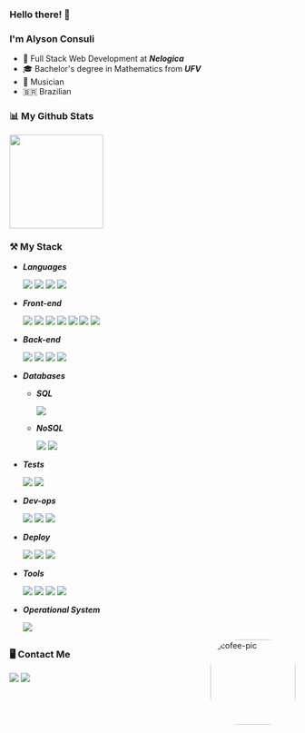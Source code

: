 ### Hello there! 👋 

### I'm Alyson Consuli

- 🚀 Full Stack Web Development at <i><b>Nelogica</b></i>
- 🎓 Bachelor's degree in Mathematics from <i><b>UFV</b></i>
- 🎸 Musician
- 🇧🇷 Brazilian

### 📊 My Github Stats
<div align="left
  <a href="https://github.com/AlysonConsuli">
  <img height="165em" src="https://github-readme-stats.vercel.app/api?username=AlysonConsuli&show_icons=true&theme=radical"/>
 <!-- <img height="165em" src="https://github-readme-stats.vercel.app/api/top-langs/?username=AlysonConsuli&layout=compact&langs_count=7&theme=radical"/> -->
 <!-- <img height="165em" src="https://github-readme-stats.vercel.app/api/wakatime?username=Alyson&theme=radical&show_icons=true&layout=default&langs_count=4"/> -->
</div>
  
### ⚒️ My Stack

-   _**Languages**_<br>
    <p>
    <img src="https://img.shields.io/static/v1?message=csharp&logo=csharp&labelColor=2F0077&color=2F0077&logoColor=white&label=%20&style=for-the-badge">
    <img src="https://img.shields.io/static/v1?message=JavaScript&logo=JavaScript&labelColor=323330&color=323330&logoColor=F7DF1E&label=%20&style=for-the-badge">
    <img src="https://img.shields.io/static/v1?message=TypeScript&logo=TypeScript&labelColor=3178C6&color=3178C6&logoColor=white&label=%20&style=for-the-badge">
    <img src="https://img.shields.io/static/v1?message=Python&logo=Python&labelColor=FFD43B&color=FFD43B&logoColor=blue&label=%20&style=for-the-badge"><br>

-   _**Front-end**_<br>
    <p>
    <img src="https://img.shields.io/static/v1?message=angular&logo=angular&labelColor=D60130&color=D60130&logoColor=white&label=%20&style=for-the-badge">
    <img src="https://img.shields.io/static/v1?message=ReactJs&logo=react&labelColor=61DAFB&color=61DAFB&logoColor=black&label=%20&style=for-the-badge">
    <img src="https://img.shields.io/static/v1?message=styled-components&logo=styled-components&labelColor=DB7093&color=DB7093&logoColor=white&label=%20&style=for-the-badge">
    <img src="https://img.shields.io/static/v1?message=HTML5&logo=HTML5&labelColor=E34F26&color=E34F26&logoColor=white&label=%20&style=for-the-badge">
    <img src="https://img.shields.io/static/v1?message=CSS3&logo=CSS3&labelColor=2072B6&color=2072B6&logoColor=white&label=%20&style=for-the-badge">
    <img src="https://img.shields.io/badge/Vue.js-35495E?style=for-the-badge&logo=vuedotjs&logoColor=4FC08D">
    <img src="https://img.shields.io/badge/Sass-CC6699?style=for-the-badge&logo=sass&logoColor=white"><br>

-   _**Back-end**_<br>
    <p>
    <img src="https://img.shields.io/static/v1?message=.NET&logo=.NET&labelColor=621D7A&color=621D7A&logoColor=white&label=%20&style=for-the-badge">
    <img src="https://img.shields.io/static/v1?message=Node.js&logo=Node.js&labelColor=339933&color=339933&logoColor=white&label=%20&style=for-the-badge">
    <img src="https://img.shields.io/static/v1?message=Express&logo=Express&labelColor=000000&color=000000&logoColor=white&label=%20&style=for-the-badge">
    <img src="https://img.shields.io/static/v1?message=Prisma&logo=Prisma&labelColor=2D3748&color=2D3748&logoColor=white&label=%20&style=for-the-badge"><br>

-   _**Databases**_<br>

    -   _**SQL**_<p>
        <img src="https://img.shields.io/static/v1?message=PostgreSQL&logo=PostgreSQL&labelColor=4169E1&color=4169E1&logoColor=white&label=%20&style=for-the-badge"><br>

    -   _**NoSQL**_<p>
        <img src="https://img.shields.io/static/v1?message=MongoDB&logo=MongoDB&labelColor=47A248&color=47A248&logoColor=white&label=%20&style=for-the-badge">
        <img src="https://img.shields.io/static/v1?message=Redis&logo=Redis&labelColor=DC382D&color=DC382D&logoColor=white&label=%20&style=for-the-badge"><br>

-   _**Tests**_<br>
    <p></p>
    <img src="https://img.shields.io/static/v1?message=Jest&logo=jest&labelColor=C21320&color=C21320&logoColor=white&label=%20&style=for-the-badge">
    <img src="https://img.shields.io/static/v1?message=Cypress&logo=Cypress&labelColor=17202C&color=17202C&logoColor=white&label=%20&style=for-the-badge"><br>

-   _**Dev-ops**_<br>
    <p></p>
    <img src="https://img.shields.io/static/v1?message=Docker&logo=Docker&labelColor=2496ED&color=2496ED&logoColor=white&label=%20&style=for-the-badge">
    <img src="https://img.shields.io/static/v1?message=Amazon EC2&logo=AmazonEC2&labelColor=FF9900&color=FF9900&logoColor=white&label=%20&style=for-the-badge">
     <img src="https://img.shields.io/static/v1?message=GitHub Actions&logo=GitHubActions&labelColor=2088FF&color=2088FF&logoColor=white&label=%20&style=for-the-badge">
    <br>

-   _**Deploy**_<br>
    <p></p>
    <img src="https://img.shields.io/static/v1?message=Amazon AWS&logo=Amazon AWS&labelColor=232F3E&color=232F3E&logoColor=white&label=%20&style=for-the-badge">
    <img src="https://img.shields.io/static/v1?message=Vercel&logo=Vercel&labelColor=000000&color=000000&logoColor=white&label=%20&style=for-the-badge">
    <img src="https://img.shields.io/static/v1?message=Heroku&logo=Heroku&labelColor=430098&color=430098&logoColor=white&label=%20&style=for-the-badge"><br>

-   _**Tools**_<br>
    <p></p>
    <img src="https://img.shields.io/static/v1?message=Git&logo=Git&labelColor=F05032&color=F05032&logoColor=white&label=%20&style=for-the-badge">
    <img src="https://img.shields.io/static/v1?message=Trello&logo=Trello&labelColor=0052CC&color=0052CC&logoColor=white&label=%20&style=for-the-badge">
    <img src="https://img.shields.io/static/v1?message=Slack&logo=Slack&labelColor=4A204B&color=4A204B&logoColor=white&label=%20&style=for-the-badge">
    <img src="https://img.shields.io/static/v1?message=VS Code&logo=Visual Studio Code&labelColor=007ACC&color=007ACC&logoColor=white&label=%20&style=for-the-badge">
    <br>

-   _**Operational System**_<br>
    <p></p>
    <img src="https://img.shields.io/static/v1?message=Linux&logo=Linux&labelColor=FCC624&color=FCC624&logoColor=black&label=%20&style=for-the-badge">
    <br>
    
<!--   <p></p> space between icons -->
  <img align="right" alt="cofee-pic" height="150em" style="border-radius:50px;" src="https://user-images.githubusercontent.com/97575616/151676617-d3dacf6f-7bef-4160-a9f7-1fa361e57af3.gif">

##
  
  ### 🖥 Contact Me
<!--  Social Networks and Contacts -->
<div>
  <a href = "mailto:consulialyson@gmail.com"><img src="https://img.shields.io/badge/Gmail-D14836?style=for-the-badge&logo=gmail&logoColor=white" target="_blank"></a>
  <a href="https://www.linkedin.com/in/alysonconsuli/" target="_blank"><img src="https://img.shields.io/badge/Linkedin-0e76a8?style=for-the-badge&logo=linkedin&logoColor=white" target="_blank"></a>
</div>
